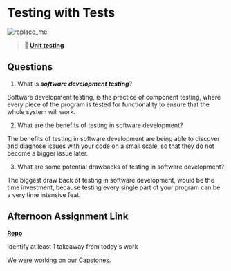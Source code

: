 # Testing with Tests

![replace_me](https://codeworks.blob.core.windows.net/public/assets/img/illustrations/placeholder.svg)

> **📖 [Unit testing](https://codeworksacademy.com/fs-student-guide/resources/wk8-9/03-Unit-Testing)**

## Questions

1. What is ***software development testing***?

Software development testing, is the practice of component testing, where every piece of the program is tested for functionality to ensure that the whole system will work.

2. What are the benefits of testing in software development?

The benefits of testing in software development are being able to discover and diagnose issues with your code on a small scale, so that they do not become a bigger issue later. 

3. What are some potential drawbacks of testing in software development?

The biggest draw back of testing in software development, would be the time investment, because testing every single part of your program can be a very time intensive feat.

## Afternoon Assignment Link

**[Repo](https://github.com/PeytonCurr/<ASSIGNMENT_REPO>)**

Identify at least 1 takeaway from today's work

We were working on our Capstones.